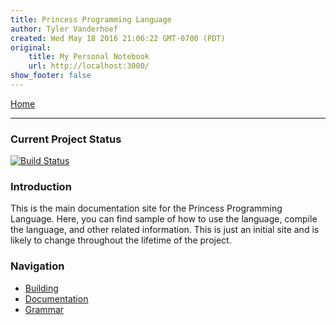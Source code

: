 ```yaml
---
title: Princess Programming Language
author: Tyler Vanderhoef
created: Wed May 18 2016 21:06:22 GMT-0700 (PDT)
original:
    title: My Personal Notebook
    url: http://localhost:3000/
show_footer: false
---
```


[Home](index.html)
___

### Current Project Status
[![Build Status](https://travis-ci.org/tvand7093/Princess-Language.svg?branch=master)](https://travis-ci.org/tvand7093/Princess-Language)

### Introduction
This is the main documentation site for the Princess Programming Language. Here, you can find
sample of how to use the language, compile the language, and other related information. This
is just an initial site and is likely to change throughout the lifetime of the project.

### Navigation
  - [Building](building.html)
  - [Documentation](documentation.html)
  - [Grammar](grammar.html)

